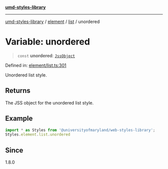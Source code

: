 [**umd-styles-library**](../../../../README.md)

***

[umd-styles-library](../../../../modules.md) / [element](../../../README.md) / [list](../README.md) / unordered

# Variable: unordered

> `const` **unordered**: [`JssObject`](../../../../utilities/namespaces/transform/type-aliases/JssObject.md)

Defined in: [element/list.ts:301](https://github.com/UMD-Digital/design-system/blob/2d95010ba8e3e1595ebab66599330577b600c5fb/packages/styles/source/element/list.ts#L301)

Unordered list style.

## Returns

The JSS object for the unordered list style.

## Example

```typescript
import * as Styles from '@universityofmaryland/web-styles-library';
Styles.element.list.unordered
```

## Since

1.8.0
